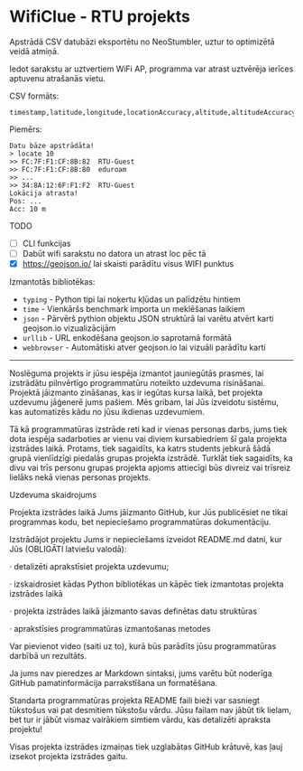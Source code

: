 # WifiClue - RTU projekts

Apstrādā CSV datubāzi eksportētu no NeoStumbler, uztur to optimizētā veidā atmiņā.

Iedot sarakstu ar uztvertiem WiFi AP, programma var atrast uztvērēja ierīces aptuvenu atrašanās vietu.

CSV formāts:
```csv
timestamp,latitude,longitude,locationAccuracy,altitude,altitudeAccuracy,locationAge,speed,pressure,macAddress,wifiScanAge,signalStrength,ssid
```

Piemērs:

```
Datu bāze apstrādāta!
> locate 10
>> FC:7F:F1:CF:8B:82  RTU-Guest
>> FC:7F:F1:CF:8B:80  eduroam
>> ...
>> 34:8A:12:6F:F1:F2  RTU-Guest
Lokācija atrasta!
Pos: ...
Acc: 10 m
```

TODO
 - [ ] CLI funkcijas
 - [ ] Dabūt wifi sarakstu no datora un atrast loc pēc tā
 - [X] https://geojson.io/ lai skaisti parādītu visus WIFI punktus

Izmantotās bibliotēkas:
 - `typing` - Python tipi lai noķertu kļūdas un palīdzētu hintiem
 - `time` - Vienkāršs benchmark importa un meklēšanas laikiem
 - `json` - Pārvērš pythion objektu JSON struktūrā lai varētu atvērt karti geojson.io vizualizācijām
 - `urllib` - URL enkodēšana geojson.io saprotamā formātā
 - `webbrowser` - Automātiski atver geojson.io lai vizuāli parādītu karti

---

Noslēguma projekts ir jūsu iespēja izmantot jauniegūtās prasmes, lai izstrādātu pilnvērtīgo programmatūru noteikto uzdevuma risināšanai. Projektā jāizmanto zināšanas, kas ir iegūtas kursa laikā, bet projekta uzdevumu jāģenerē jums pašiem. Mēs gribam, lai Jūs izveidotu sistēmu, kas automatizēs kādu no jūsu ikdienas uzdevumiem.

Tā kā programmatūras izstrāde reti kad ir vienas personas darbs, jums tiek dota iespēja sadarboties ar vienu vai diviem kursabiedriem šī gala projekta izstrādes laikā. Protams, tiek sagaidīts, ka katrs students jebkurā šādā grupā vienlīdzīgi piedalās grupas projekta izstrādē. Turklāt tiek sagaidīts, ka divu vai trīs personu grupas projekta apjoms attiecīgi būs divreiz vai trīsreiz lielāks nekā vienas personas projekts.

Uzdevuma skaidrojums

Projekta izstrādes laikā Jums jāizmanto GitHub, kur Jūs publicēsiet ne tikai programmas kodu, bet nepieciešamo programmatūras dokumentāciju.

Izstrādājot projektu Jums ir nepieciešams izveidot README.md datni, kur Jūs (OBLIGĀTI latviešu valodā):

·       detalizēti aprakstīsiet projekta uzdevumu;

·       izskaidrosiet kādas Python bibliotēkas un kāpēc tiek izmantotas projekta izstrādes laikā

·       projekta izstrādes laikā jāizmanto savas definētas datu struktūras

·       aprakstīsies programmatūras izmantošanas metodes

Var pievienot video (saiti uz to), kurā būs parādīts jūsu programmatūras darbībā un rezultāts.

Ja jums nav pieredzes ar Markdown sintaksi, jums varētu būt noderīga GitHub pamatinformācija parrakstīšana un formatēšana.

Standarta programmatūras projekta README faili bieži var sasniegt tūkstošus vai pat desmitiem tūkstošu vārdu. Jūsu failam nav jābūt tik lielam, bet tur ir jābūt vismaz vairākiem simtiem vārdu, kas detalizēti apraksta projektu!

Visas projekta izstrādes izmaiņas tiek uzglabātas GitHub krātuvē, kas ļauj izsekot projekta izstrādes gaitu.
